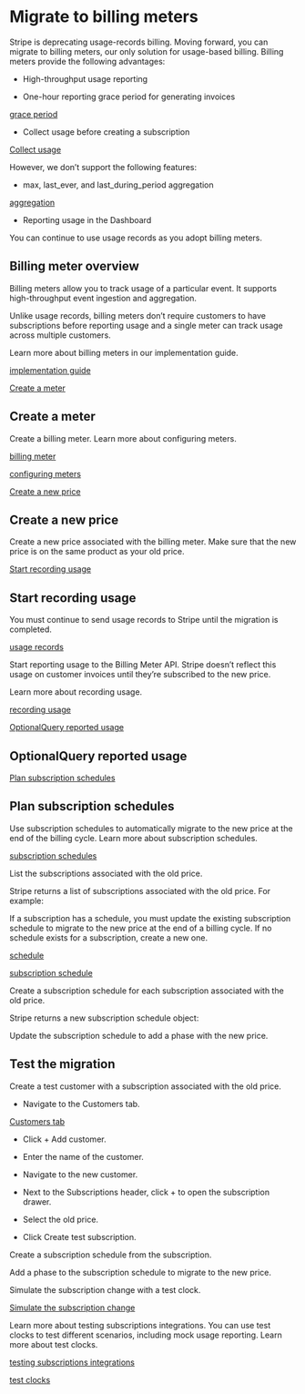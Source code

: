 # Migrate to billing meters

Stripe is deprecating usage-records billing. Moving forward, you can migrate to billing meters, our only solution for usage-based billing. Billing meters provide the following advantages:

- High-throughput usage reporting

- One-hour reporting grace period for generating invoices

[grace period](/billing/subscriptions/usage-based/pricing-models#grace-periods)

- Collect usage before creating a subscription

[Collect usage](/billing/subscriptions/usage-based/recording-usage#recording-usage)

However, we don’t support the following features:

- max, last_ever, and last_during_period aggregation

[aggregation](/api/prices/object#price_object-recurring)

- Reporting usage in the Dashboard

You can continue to use usage records as you adopt billing meters.

## Billing meter overview

Billing meters allow you to track usage of a particular event. It supports high-throughput event ingestion and aggregation.

Unlike usage records, billing meters don’t require customers to have subscriptions before reporting usage and a single meter can track usage across multiple customers.

Learn more about billing meters in our implementation guide.

[implementation guide](/billing/subscriptions/usage-based/implementation-guide)

[Create a meter](#create-meter)

## Create a meter

Create a billing meter. Learn more about configuring meters.

[billing meter](/api/billing/meter)

[configuring meters](/billing/subscriptions/usage-based/recording-usage#configuring-meter)

[Create a new price](#create-price)

## Create a new price

Create a new price associated with the billing meter. Make sure that the new price is on the same product as your old price.

[Start recording usage](#start-recording-usage)

## Start recording usage

You must continue to send usage records to Stripe until the migration is completed.

[usage records](/billing/subscriptions/usage-based-legacy/recording-usage)

Start reporting usage to the Billing Meter API. Stripe doesn’t reflect this usage on customer invoices until they’re subscribed to the new price.

Learn more about recording usage.

[recording usage](/billing/subscriptions/usage-based/recording-usage#recording-usage)

[OptionalQuery reported usage](#query-reported-usage)

## OptionalQuery reported usage

[Plan subscription schedules](#plan-subscription-schedules)

## Plan subscription schedules

Use subscription schedules to automatically migrate to the new price at the end of the billing cycle. Learn more about subscription schedules.

[subscription schedules](/billing/subscriptions/subscription-schedules)

List the subscriptions associated with the old price.

Stripe returns a list of subscriptions associated with the old price. For example:

If a subscription has a schedule, you must update the existing subscription schedule to migrate to the new price at the end of a billing cycle. If no schedule exists for a subscription, create a new one.

[schedule](/api/subscriptions/object#subscription_object-schedule)

[subscription schedule](/api/subscription_schedules)

Create a subscription schedule for each subscription associated with the old price.

Stripe returns a new subscription schedule object:

Update the subscription schedule to add a phase with the new price.

## Test the migration

Create a test customer with a subscription associated with the old price.

- Navigate to the Customers tab.

[Customers tab](https://dashboard.stripe.com/test/customers)

- Click + Add customer.

- Enter the name of the customer.

- Navigate to the new customer.

- Next to the Subscriptions header, click + to open the subscription drawer.

- Select the old price.

- Click Create test subscription.

Create a subscription schedule from the subscription.

Add a phase to the subscription schedule to migrate to the new price.

Simulate the subscription change with a test clock.

[Simulate the subscription change](/billing/testing/test-clocks/simulate-subscriptions)

Learn more about testing subscriptions integrations. You can use test clocks to test different scenarios, including mock usage reporting. Learn more about test clocks.

[testing subscriptions integrations](/billing/testing)

[test clocks](/billing/testing/test-clocks)
